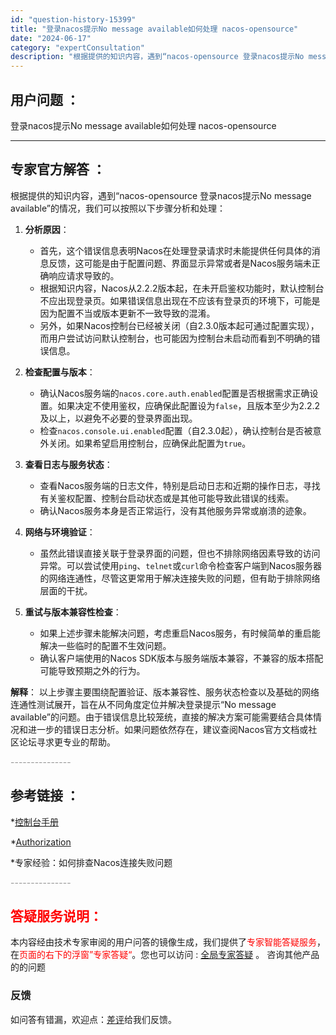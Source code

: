 ```yaml
---
id: "question-history-15399"
title: "登录nacos提示No message available如何处理 nacos-opensource"
date: "2024-06-17"
category: "expertConsultation"
description: "根据提供的知识内容，遇到“nacos-opensource 登录nacos提示No message available”的情况，我们可以按照以下步骤分析和处理：1. **分析原因**：   - 首先，这个错误信息表明Nacos在处理登录请求时未能提供任何具体的消息反馈，这可能是由于配置问题、界面显示"
---
```


## 用户问题 ： 
 登录nacos提示No message available如何处理 nacos-opensource 

---------------
## 专家官方解答 ：

根据提供的知识内容，遇到“nacos-opensource 登录nacos提示No message available”的情况，我们可以按照以下步骤分析和处理：

1. **分析原因**：
   - 首先，这个错误信息表明Nacos在处理登录请求时未能提供任何具体的消息反馈，这可能是由于配置问题、界面显示异常或者是Nacos服务端未正确响应请求导致的。
   - 根据知识内容，Nacos从2.2.2版本起，在未开启鉴权功能时，默认控制台不应出现登录页。如果错误信息出现在不应该有登录页的环境下，可能是因为配置不当或版本更新不一致导致的混淆。
   - 另外，如果Nacos控制台已经被关闭（自2.3.0版本起可通过配置实现），而用户尝试访问默认控制台，也可能因为控制台未启动而看到不明确的错误信息。

2. **检查配置与版本**：
   - 确认Nacos服务端的`nacos.core.auth.enabled`配置是否根据需求正确设置。如果决定不使用鉴权，应确保此配置设为`false`，且版本至少为2.2.2及以上，以避免不必要的登录界面出现。
   - 检查`nacos.console.ui.enabled`配置（自2.3.0起），确认控制台是否被意外关闭。如果希望启用控制台，应确保此配置为`true`。

3. **查看日志与服务状态**：
   - 查看Nacos服务端的日志文件，特别是启动日志和近期的操作日志，寻找有关鉴权配置、控制台启动状态或是其他可能导致此错误的线索。
   - 确认Nacos服务本身是否正常运行，没有其他服务异常或崩溃的迹象。

4. **网络与环境验证**：
   - 虽然此错误直接关联于登录界面的问题，但也不排除网络因素导致的访问异常。可以尝试使用`ping`、`telnet`或`curl`命令检查客户端到Nacos服务器的网络连通性，尽管这更常用于解决连接失败的问题，但有助于排除网络层面的干扰。

5. **重试与版本兼容性检查**：
   - 如果上述步骤未能解决问题，考虑重启Nacos服务，有时候简单的重启能解决一些临时的配置不生效问题。
   - 确认客户端使用的Nacos SDK版本与服务端版本兼容，不兼容的版本搭配可能导致预期之外的行为。

**解释**：
以上步骤主要围绕配置验证、版本兼容性、服务状态检查以及基础的网络连通性测试展开，旨在从不同角度定位并解决登录提示“No message available”的问题。由于错误信息比较笼统，直接的解决方案可能需要结合具体情况和进一步的错误日志分析。如果问题依然存在，建议查阅Nacos官方文档或社区论坛寻求更专业的帮助。


<font color="#949494">---------------</font> 


## 参考链接 ：

*[控制台手册](https://nacos.io/docs/latest/guide/admin/console-guide)
 
 *[Authorization](https://nacos.io/docs/latest/guide/user/auth)
 
 *专家经验：如何排查Nacos连接失败问题 


 <font color="#949494">---------------</font> 
 


## <font color="#FF0000">答疑服务说明：</font> 

本内容经由技术专家审阅的用户问答的镜像生成，我们提供了<font color="#FF0000">专家智能答疑服务</font>，在<font color="#FF0000">页面的右下的浮窗”专家答疑“</font>。您也可以访问 : [全局专家答疑](https://opensource.alibaba.com/chatBot) 。 咨询其他产品的的问题

### 反馈
如问答有错漏，欢迎点：[差评](https://ai.nacos.io/user/feedbackByEnhancerGradePOJOID?enhancerGradePOJOId=15476)给我们反馈。
